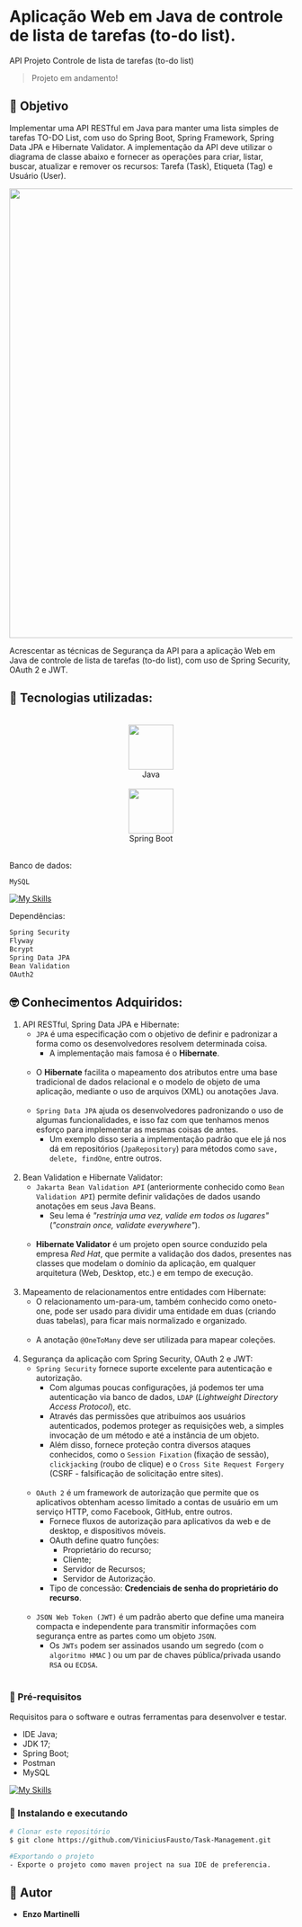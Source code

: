 # Aplicação Web em Java de controle de lista de tarefas (to-do list).

API Projeto Controle de lista de tarefas (to-do list)

> Projeto em andamento!

## 🎯 Objetivo

Implementar uma API RESTful em Java para manter uma lista simples de tarefas TO-DO List, com uso
do Spring Boot, Spring Framework, Spring Data JPA e Hibernate Validator. A implementação da API
deve utilizar o diagrama de classe abaixo e fornecer as operações para criar, listar, buscar, atualizar e
remover os recursos: Tarefa (Task), Etiqueta (Tag) e Usuário (User).

<img src="https://github.com/EnzowMb/To-do-list-Security/assets/89809584/5bc453fa-ac37-4317-b914-fb767f421cf9" width="800px">

Acrescentar as técnicas de Segurança da API para a aplicação Web em Java de controle de lista de tarefas (to-do list), com uso de Spring Security, OAuth 2 e JWT.

## 🔨 Tecnologias utilizadas:
<br>
<div align="center">
  <img src="https://media.giphy.com/media/hO8uTzEOefFh3Yv5gm/giphy.gif" width="80px"><br>Java<br><br>
  <img src="https://github.com/EnzowMb/EnzowMb/assets/89809584/4f3d4387-46e5-4b82-ac9a-13848cf7ca41" width="80px"><br>Spring Boot<br><br>
</div>

Banco de dados:
```bash 
MySQL
```
[![My Skills](https://skillicons.dev/icons?i=mysql)](https://skillicons.dev)

Dependências:
```bash 
Spring Security
Flyway
Bcrypt
Spring Data JPA
Bean Validation
OAuth2
```
## 🤓 Conhecimentos Adquiridos:

1. API RESTful, Spring Data JPA e Hibernate:
   - `JPA` é uma especificação com o objetivo de definir e padronizar a forma como os desenvolvedores resolvem determinada coisa.
     - A implementação mais famosa é o **Hibernate**.<br><br>
   - O **Hibernate** facilita o mapeamento dos atributos entre uma base tradicional de dados
      relacional e o modelo de objeto de uma aplicação, mediante o uso de arquivos
      (XML) ou anotações Java.<br><br>
   - `Spring Data JPA` ajuda os desenvolvedores padronizando o uso de algumas funcionalidades, e isso faz com que
      tenhamos menos esforço para implementar as mesmas coisas de antes.
     - Um exemplo disso seria a implementação padrão que ele já nos dá em repositórios
       (`JpaRepository`) para métodos como `save, delete, findOne`, entre outros.<br><br>
2. Bean Validation e Hibernate Validator:
   - `Jakarta Bean Validation API` (anteriormente conhecido como `Bean Validation
      API`) permite definir validações de dados usando anotações em seus Java Beans.
     - Seu lema é _"restrinja uma vez, valide em todos os lugares"_ (_"constrain once,
        validate everywhere"_).<br><br>
   - **Hibernate Validator** é um projeto open source conduzido pela empresa _Red Hat_, que permite a
      validação dos dados, presentes nas classes que modelam o domínio da aplicação,
      em qualquer arquitetura (Web, Desktop, etc.) e em tempo de execução.<br><br>
3. Mapeamento de relacionamentos entre entidades com Hibernate:
   - O relacionamento um-para-um, também conhecido como oneto-one, pode ser usado para dividir uma entidade em duas
      (criando duas tabelas), para ficar mais normalizado e
      organizado.<br><br>
   - A anotação `@OneToMany` deve ser utilizada para mapear coleções.<br><br>
4. Segurança da aplicação com Spring Security, OAuth 2 e JWT:
   - `Spring Security` fornece suporte excelente para autenticação e autorização.
     - Com algumas poucas configurações, já podemos ter uma autenticação via banco de dados, `LDAP` (_Lightweight Directory Access Protocol_), etc.
     - Através das permissões que atribuímos aos usuários autenticados, podemos proteger as
        requisições web, a simples invocação de um método e até a instância de um objeto.
     - Além disso, fornece proteção contra diversos ataques conhecidos, como o `Session Fixation`
        (fixação de sessão), `clickjacking` (roubo de clique) e o `Cross Site Request Forgery` (CSRF -
        falsificação de solicitação entre sites).<br><br>
    - `OAuth 2` é um framework de autorização que permite que os aplicativos obtenham
        acesso limitado a contas de usuário em um serviço HTTP, como Facebook,
        GitHub, entre outros.
      - Fornece fluxos de autorização para aplicativos da web e de desktop, e dispositivos móveis.
      - OAuth define quatro funções:
        - Proprietário do recurso;
        - Cliente;
        - Servidor de Recursos;
        - Servidor de Autorização.
      - Tipo de concessão: **Credenciais de senha do proprietário do recurso**.<br><br>
    - `JSON Web Token (JWT)` é um padrão aberto que define uma maneira compacta e
        independente para transmitir informações com segurança entre as partes como
        um objeto `JSON`.
      - Os `JWTs` podem ser assinados usando um segredo (com o `algoritmo HMAC` ) ou um par de chaves pública/privada usando `RSA` ou `ECDSA`.<br><br>

### 🤖 Pré-requisitos

Requisitos para o software e outras ferramentas para desenvolver e testar.
- IDE Java;
- JDK 17;
- Spring Boot;
- Postman
- MySQL

[![My Skills](https://skillicons.dev/icons?i=mysql,java,postman,spring)](https://skillicons.dev)

### 🎲 Instalando e executando
```bash 
# Clonar este repositório
$ git clone https://github.com/ViniciusFausto/Task-Management.git

#Exportando o projeto
- Exporte o projeto como maven project na sua IDE de preferencia.


```
## 👥 Autor
  - **Enzo Martinelli**
